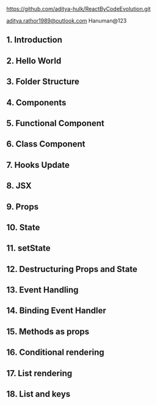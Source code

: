 https://github.com/aditya-hulk/ReactByCodeEvolution.git

aditya.rathor1989@outlook.com
Hanuman@123
## 1. Introduction
## 2. Hello World
## 3. Folder Structure
## 4. Components
## 5. Functional Component
## 6. Class Component
## 7. Hooks Update
## 8. JSX
## 9. Props
## 10. State
## 11. setState
## 12. Destructuring Props and State
## 13. Event Handling
## 14. Binding Event Handler
## 15. Methods as props
## 16. Conditional rendering
## 17. List rendering
## 18. List and keys









